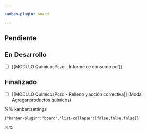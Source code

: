 ```yaml
---

kanban-plugin: board

---
```


## Pendiente



## En Desarrollo

- [ ] [[MODULO QuimicosPozo - Informe de consumo pdf]]


## Finalizado

- [ ] [[MODULO QuimicosPozo - Relleno y acción correctiva]] (Modal Agregar productos quimicos)




%% kanban:settings
```
{"kanban-plugin":"board","list-collapse":[false,false,false]}
```
%%